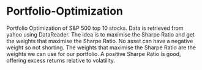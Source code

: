 # Portfolio-Optimization
Portfolio Optimization of S&P 500 top 10 stocks.
Data is retrieved from yahoo using DataReader.
The idea is to maximise the Sharpe Ratio and get the weights that maximise the Sharpe Ratio.
No asset can have a negative weight so not shorting.
The weights that maximise the Sharpe Ratio are the weights we can use for our portfolio.
A positive Sharpe Ratio is good, offering excess returns relative to volatility.
